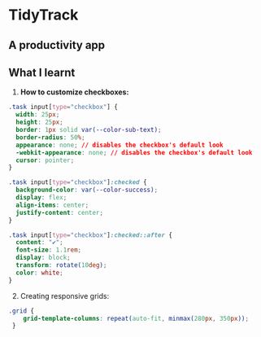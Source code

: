 # TidyTrack

## A productivity app

## What I learnt

1. **How to customize checkboxes:**

```css
.task input[type="checkbox"] {
  width: 25px;
  height: 25px;
  border: 1px solid var(--color-sub-text);
  border-radius: 50%;
  appearance: none; // disables the checkbox's default look
  -webkit-appearance: none; // disables the checkbox's default look
  cursor: pointer;
}

.task input[type="checkbox"]:checked {
  background-color: var(--color-success);
  display: flex;
  align-items: center;
  justify-content: center;
}

.task input[type="checkbox"]:checked::after {
  content: "✔";
  font-size: 1.1rem;
  display: block;
  transform: rotate(10deg);
  color: white;
}
```

2. Creating responsive grids:

```css
.grid {
    grid-template-columns: repeat(auto-fit, minmax(280px, 350px));
 }
```
